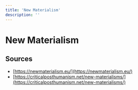 ```yaml
---
title: 'New Materialism'
description: ''
---
```


# New Materialism
## Sources
- [https://newmaterialism.eu/](https://newmaterialism.eu/)
- [https://criticalposthumanism.net/new-materialisms/](https://criticalposthumanism.net/new-materialisms/)
